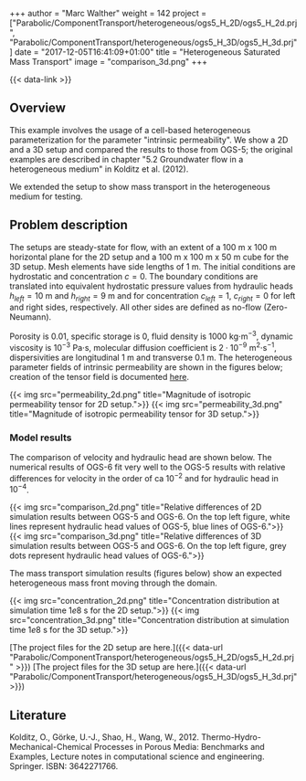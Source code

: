 +++
author = "Marc Walther"
weight = 142
project = ["Parabolic/ComponentTransport/heterogeneous/ogs5_H_2D/ogs5_H_2d.prj", "Parabolic/ComponentTransport/heterogeneous/ogs5_H_3D/ogs5_H_3d.prj"]
date = "2017-12-05T16:41:09+01:00"
title = "Heterogeneous Saturated Mass Transport"
image = "comparison_3d.png"
+++

{{< data-link >}}

## Overview

This example involves the usage of a cell-based heterogeneous parameterization for the parameter "intrinsic permeability". We show a 2D and a 3D setup and compared the results to those from OGS-5; the original examples are described in chapter "5.2 Groundwater flow in a heterogeneous medium" in Kolditz et al. (2012).

We extended the setup to show mass transport in the heterogeneous medium for testing.

## Problem description

The setups are steady-state for flow, with an extent of a $100$ m x $100$ m horizontal plane for the 2D setup and a $100$ m x $100$ m x $50$ m cube for the 3D setup. Mesh elements have side lengths of $1$ m. The initial conditions are hydrostatic and concentration $c=0$. The boundary conditions are translated into equivalent hydrostatic pressure values from hydraulic heads $h_{left}=10$ m and $h_{right}=9$ m and for concentration $c_{left}=1$, $c_{right}=0$ for left and right sides, respectively. All other sides are defined as no-flow (Zero-Neumann).

Porosity is $0.01$, specific storage is $0$, fluid density is $1000$ kg$\cdot$m$^{-3}$, dynamic viscosity is $10^{-3}$ Pa$\cdot$s, molecular diffusion coefficient is $2\cdot 10^{-9}$ m$^2\cdot$s$^{-1}$, dispersivities are longitudinal $1$ m and transverse $0.1$ m. The heterogeneous parameter fields of intrinsic permeability are shown in the figures below; creation of the tensor field is documented [here](https://github.com/ufz/ogs-utils/tree/master/post/merge-scalar-data-arrays).

{{< img src="permeability_2d.png" title="Magnitude of isotropic permeability tensor for 2D setup.">}}
{{< img src="permeability_3d.png" title="Magnitude of isotropic permeability tensor for 3D setup.">}}

### Model results

The comparison of velocity and hydraulic head are shown below. The numerical results of OGS-6 fit very well to the OGS-5 results with relative differences for velocity in the order of ca $10^{-2}$ and for hydraulic head in $10^{-4}$.

{{< img src="comparison_2d.png" title="Relative differences of 2D simulation results between OGS-5 and OGS-6. On the top left figure, white lines represent hydraulic head values of OGS-5, blue lines of OGS-6.">}}
{{< img src="comparison_3d.png" title="Relative differences of 3D simulation results between OGS-5 and OGS-6. On the top left figure, grey dots represent hydraulic head values of OGS-6.">}}

The mass transport simulation results (figures below) show an expected heterogeneous mass front moving through the domain.

{{< img src="concentration_2d.png" title="Concentration distribution at simulation time $1e8$ s for the 2D setup.">}}
{{< img src="concentration_3d.png" title="Concentration distribution at simulation time $1e8$ s for the 3D setup.">}}

[The project files for the 2D setup are here.]({{< data-url "Parabolic/ComponentTransport/heterogeneous/ogs5_H_2D/ogs5_H_2d.prj" >}})
[The project files for the 3D setup are here.]({{< data-url "Parabolic/ComponentTransport/heterogeneous/ogs5_H_3D/ogs5_H_3d.prj" >}})

## Literature

Kolditz, O., Görke, U.-J., Shao, H., Wang, W., 2012. Thermo-Hydro-Mechanical-Chemical Processes in Porous Media: Benchmarks and Examples, Lecture notes in computational science and engineering. Springer. ISBN: 3642271766.
